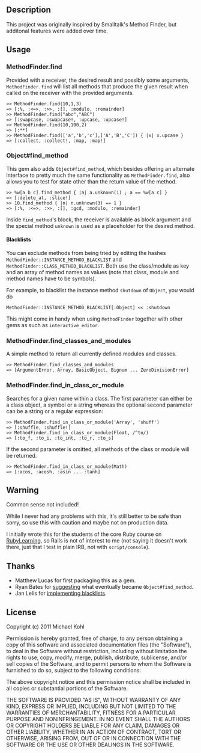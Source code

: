 Description
---

This project was originally inspired by Smalltalk's Method Finder, but
additonal features were added over time.

Usage
---

### MethodFinder.find

Provided with a receiver, the desired result and possibly some
arguments, `MethodFinder.find` will list all methods that produce the
given result when called on the receiver with the provided arguments.

    >> MethodFinder.find(10,1,3)
    => [:%, :<=>, :>>, :[], :modulo, :remainder]
    >> MethodFinder.find("abc","ABC")
    => [:swapcase, :swapcase!, :upcase, :upcase!]
    >> MethodFinder.find(10,100,2)
    => [:**]
    >> MethodFinder.find(['a','b','c'],['A','B','C']) { |x| x.upcase }
    => [:collect, :collect!, :map, :map!]

### Object#find_method

This gem also adds `Object#find_method`, which besides offering an
alternate interface to pretty much the same functionality as
`MethodFinder.find`, also allows you to test for state other than
the return value of the method. 

    >> %w[a b c].find_method { |a| a.unknown(1) ; a == %w[a c] }
    => [:delete_at, :slice!]
    >> 10.find_method { |n| n.unknown(3) == 1 }
    => [:%, :<=>, :>>, :[], :gcd, :modulo, :remainder]

Inside `find_method`'s block, the receiver is available as block
argument and the special method `unknown` is used as a placeholder for
the desired method.

#### Blacklists

You can exclude methods from being tried by editing the hashes
`MethodFinder::INSTANCE_METHOD_BLACKLIST` and
`MethodFinder::CLASS_METHOD_BLACKLIST`. Both use the class/module
as key and an array of method names as values (note that class, module
and method names have to be symbols).

For example, to blacklist the instance method `shutdown` of `Object`,
you would do

    MethodFinder::INSTANCE_METHOD_BLACKLIST[:Object] << :shutdown

This might come in handy when using `MethodFinder` together with other
gems as such as `interactive_editor`.

### MethodFinder.find\_classes\_and_modules

A simple method to return all currently defined modules and classes.

    >> MethodFinder.find_classes_and_modules
    => [ArgumentError, Array, BasicObject, Bignum ... ZeroDivisionError] 

### MethodFinder.find\_in\_class\_or_module

Searches for a given name within a class. The first parameter can
either be a class object, a symbol or a string whereas the optional
second parameter can be a string or a regular expression:

    >> MethodFinder.find_in_class_or_module('Array', 'shuff')
    => [:shuffle, :shuffle!]
    >> MethodFinder.find_in_class_or_module(Float, /^to/)
    => [:to_f, :to_i, :to_int, :to_r, :to_s]

If the second parameter is omitted, all methods of the class or module
will be returned.

    >> MethodFinder.find_in_class_or_module(Math)
    => [:acos, :acosh, :asin ... :tanh]

Warning
---

Common sense not included!

While I never had any problems with this, it's still better to be
safe than sorry, so use this with caution and maybe not on production
data. 

I initially wrote this for the students of the core Ruby course on
[RubyLearning](http://rubylearning.org), so Rails is not of interest
to me (not saying it doesn't work there, just that I test in plain
IRB, not with `script/console`).  

Thanks
---

* Matthew Lucas for first packaging this as a gem.
* Ryan Bates for
[suggesting](https://github.com/citizen428/methodfinder/issues/closed#issue/3)
what eventually became `Object#find_method`.
* Jan Lelis for [implementing blacklists](https://github.com/citizen428/methodfinder/issues/closed#issue/4).

License
---

Copyright (c) 2011 Michael Kohl

Permission is hereby granted, free of charge, to any person obtaining a copy
of this software and associated documentation files (the "Software"), to deal
in the Software without restriction, including without limitation the rights
to use, copy, modify, merge, publish, distribute, sublicense, and/or sell
copies of the Software, and to permit persons to whom the Software is
furnished to do so, subject to the following conditions:

The above copyright notice and this permission notice shall be included in
all copies or substantial portions of the Software.

THE SOFTWARE IS PROVIDED "AS IS", WITHOUT WARRANTY OF ANY KIND, EXPRESS OR
IMPLIED, INCLUDING BUT NOT LIMITED TO THE WARRANTIES OF MERCHANTABILITY,
FITNESS FOR A PARTICULAR PURPOSE AND NONINFRINGEMENT. IN NO EVENT SHALL THE
AUTHORS OR COPYRIGHT HOLDERS BE LIABLE FOR ANY CLAIM, DAMAGES OR OTHER
LIABILITY, WHETHER IN AN ACTION OF CONTRACT, TORT OR OTHERWISE, ARISING FROM,
OUT OF OR IN CONNECTION WITH THE SOFTWARE OR THE USE OR OTHER DEALINGS IN
THE SOFTWARE.
